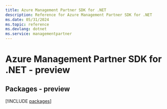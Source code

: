 ```yaml
---
title: Azure Management Partner SDK for .NET
description: Reference for Azure Management Partner SDK for .NET
ms.date: 05/31/2024
ms.topic: reference
ms.devlang: dotnet
ms.service: managementpartner
---
```

# Azure Management Partner SDK for .NET - preview
## Packages - preview
[!INCLUDE [packages](management-partner-index.md)]